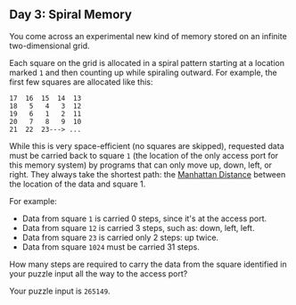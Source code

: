 ## Day 3: Spiral Memory

You come across an experimental new kind of memory stored on an infinite
two-dimensional grid.

Each square on the grid is allocated in a spiral pattern starting at a location
marked `1` and then counting up while spiraling outward. For example, the first
few squares are allocated like this:

```
17  16  15  14  13
18   5   4   3  12
19   6   1   2  11
20   7   8   9  10
21  22  23---> ...
```

While this is very space-efficient (no squares are skipped), requested data must
be carried back to square `1` (the location of the only access port for this
memory system) by programs that can only move up, down, left, or right. They
always take the shortest path: the [Manhattan Distance][1] between the location
of the data and square 1.

For example:

- Data from square `1` is carried 0 steps, since it's at the access port.
- Data from square `12` is carried 3 steps, such as: down, left, left.
- Data from square `23` is carried only 2 steps: up twice.
- Data from square `1024` must be carried 31 steps.

How many steps are required to carry the data from the square identified in your
puzzle input all the way to the access port?

Your puzzle input is `265149`.

<!-- Links -->
[1]: https://en.wikipedia.org/wiki/Taxicab_geometry
